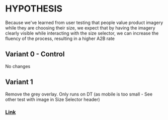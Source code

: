 # HYPOTHESIS
Because we've learned from user testing that people value product imagery while they are choosing their size, we expect that by having the imagery clearly visible while interacting with the size selector, we can increase the fluency of the process, resulting in a higher A2B rate

## Variant 0 - Control
No changes

## Variant 1 
Remove the grey overlay. Only runs on DT (as mobile is too small - See other test with image in Size Selector header)

### [Link](https://app.asana.com/0/1201109242799454/1203378074961945/f)